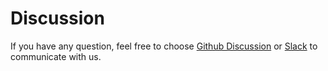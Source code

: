 # Discussion

If you have any question, feel free to choose [Github Discussion](https://github.com/mia-wiki/mia-wiki/discussions) or [Slack](https://join.slack.com/t/mia-wiki/shared_invite/enQtNTkwNDg5NDUzNzAzLTQ3YTliNzI5OGNhM2NmNzI3NTU0YWRlNWFkY2EzYTExN2Y3ZjRkNzYzYmRhNDNlYmY5YTVmNjNhYjliZDgyNTY) to communicate with us.